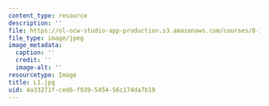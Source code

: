 ```yaml
---
content_type: resource
description: ''
file: https://ol-ocw-studio-app-production.s3.amazonaws.com/courses/8-13-14-experimental-physics-i-ii-junior-lab-fall-2016-spring-2017/4a33271fced6f939545456c174da7b19_L1.jpg
file_type: image/jpeg
image_metadata:
  caption: ''
  credit: ''
  image-alt: ''
resourcetype: Image
title: L1.jpg
uid: 4a33271f-ced6-f939-5454-56c174da7b19
---
```

